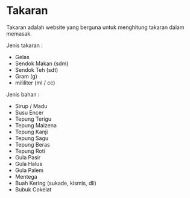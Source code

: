 # Takaran

Takaran adalah website yang berguna untuk menghitung takaran dalam memasak.

Jenis takaran :
- Gelas
- Sendok Makan (sdm)
- Sendok Teh (sdt)
- Gram (g)
- mililiter (ml / cc)

Jenis bahan :
- Sirup / Madu
- Susu Encer
- Tepung Terigu
- Tepung Maizena
- Tepung Kanji
- Tepung Sagu
- Tepung Beras
- Tepung Roti
- Gula Pasir
- Gula Halus
- Gula Palem
- Mentega
- Buah Kering (sukade, kismis, dll)
- Bubuk Cokelat
